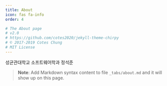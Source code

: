 ```yaml
---
title: About
icon: fas fa-info
order: 4

# The About page
# v2.0
# https://github.com/cotes2020/jekyll-theme-chirpy
# © 2017-2019 Cotes Chung
# MIT License
---
```


성균관대학교 소프트웨어학과 정석준
> **Note**: Add Markdown syntax content to file `_tabs/about.md` and it will show up on this page.
